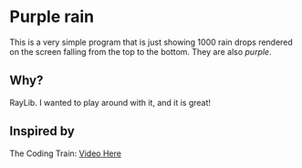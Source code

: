 # Purple rain

This is a very simple program that is just showing 1000 rain drops rendered on the screen falling from the top to the bottom. They are also _purple_.

## Why?

RayLib. I wanted to play around with it, and it is great!

## Inspired by

The Coding Train: [Video Here](https://www.youtube.com/watch?v=KkyIDI6rQJI&ab_channel=TheCodingTrain)